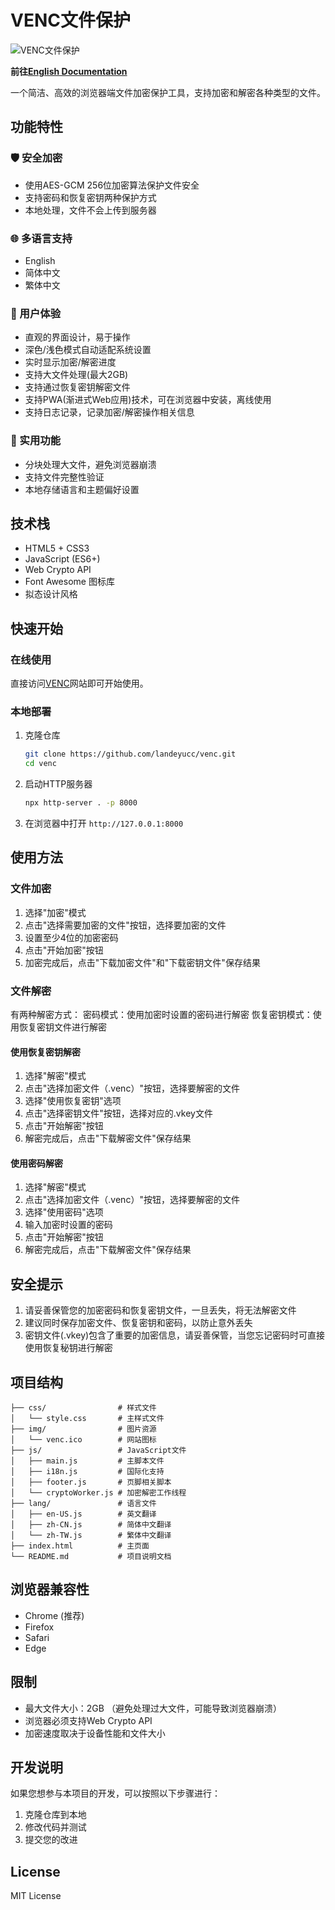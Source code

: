 # VENC文件保护
![VENC文件保护](img/venc.ico)

**前往[English Documentation](README.md)**

一个简洁、高效的浏览器端文件加密保护工具，支持加密和解密各种类型的文件。

## 功能特性

### 🛡️ 安全加密
- 使用AES-GCM 256位加密算法保护文件安全
- 支持密码和恢复密钥两种保护方式
- 本地处理，文件不会上传到服务器

### 🌐 多语言支持
- English
- 简体中文
- 繁体中文

### 🎨 用户体验
- 直观的界面设计，易于操作
- 深色/浅色模式自动适配系统设置
- 实时显示加密/解密进度
- 支持大文件处理(最大2GB)
- 支持通过恢复密钥解密文件
- 支持PWA(渐进式Web应用)技术，可在浏览器中安装，离线使用
- 支持日志记录，记录加密/解密操作相关信息

### 🔧 实用功能
- 分块处理大文件，避免浏览器崩溃
- 支持文件完整性验证
- 本地存储语言和主题偏好设置

## 技术栈

- HTML5 + CSS3
- JavaScript (ES6+)
- Web Crypto API
- Font Awesome 图标库
- 拟态设计风格

## 快速开始

### 在线使用
直接访问[VENC](https://venc.isea.dev/)网站即可开始使用。

### 本地部署
1. 克隆仓库
   ```bash
   git clone https://github.com/landeyucc/venc.git
   cd venc
   ```
2. 启动HTTP服务器
   ```bash
   npx http-server . -p 8000
   ```
3. 在浏览器中打开 `http://127.0.0.1:8000`

## 使用方法

### 文件加密
1. 选择"加密"模式
2. 点击"选择需要加密的文件"按钮，选择要加密的文件
3. 设置至少4位的加密密码
4. 点击"开始加密"按钮
5. 加密完成后，点击"下载加密文件"和"下载密钥文件"保存结果

### 文件解密
有两种解密方式：
密码模式：使用加密时设置的密码进行解密
恢复密钥模式：使用恢复密钥文件进行解密

#### 使用恢复密钥解密
1. 选择"解密"模式
2. 点击"选择加密文件（.venc）"按钮，选择要解密的文件
3. 选择"使用恢复密钥"选项
4. 点击"选择密钥文件"按钮，选择对应的.vkey文件
5. 点击"开始解密"按钮
6. 解密完成后，点击"下载解密文件"保存结果

#### 使用密码解密
1. 选择"解密"模式
2. 点击"选择加密文件（.venc）"按钮，选择要解密的文件
3. 选择"使用密码"选项
4. 输入加密时设置的密码
5. 点击"开始解密"按钮
6. 解密完成后，点击"下载解密文件"保存结果

## 安全提示

1. 请妥善保管您的加密密码和恢复密钥文件，一旦丢失，将无法解密文件
2. 建议同时保存加密文件、恢复密钥和密码，以防止意外丢失
3. 密钥文件(.vkey)包含了重要的加密信息，请妥善保管，当您忘记密码时可直接使用恢复秘钥进行解密

## 项目结构

```
├── css/                # 样式文件
│   └── style.css       # 主样式文件
├── img/                # 图片资源
│   └── venc.ico        # 网站图标
├── js/                 # JavaScript文件
│   ├── main.js         # 主脚本文件
│   ├── i18n.js         # 国际化支持
│   ├── footer.js       # 页脚相关脚本
│   └── cryptoWorker.js # 加密解密工作线程
├── lang/               # 语言文件
│   ├── en-US.js        # 英文翻译
│   ├── zh-CN.js        # 简体中文翻译
│   └── zh-TW.js        # 繁体中文翻译
├── index.html          # 主页面
└── README.md           # 项目说明文档
```

## 浏览器兼容性

- Chrome (推荐) 
- Firefox 
- Safari 
- Edge 

## 限制

- 最大文件大小：2GB （避免处理过大文件，可能导致浏览器崩溃）
- 浏览器必须支持Web Crypto API
- 加密速度取决于设备性能和文件大小

## 开发说明

如果您想参与本项目的开发，可以按照以下步骤进行：

1. 克隆仓库到本地
2. 修改代码并测试
3. 提交您的改进

## License

MIT License

